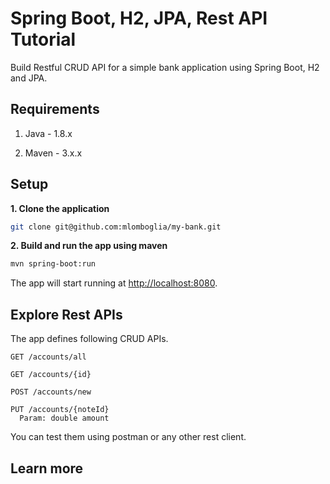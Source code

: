# Spring Boot, H2, JPA, Rest API Tutorial

Build Restful CRUD API for a simple bank application using Spring Boot, H2 and JPA.

## Requirements

1. Java - 1.8.x

2. Maven - 3.x.x

## Setup

**1. Clone the application**

```bash
git clone git@github.com:mlomboglia/my-bank.git
```

**2. Build and run the app using maven**

```bash
mvn spring-boot:run
```

The app will start running at <http://localhost:8080>.

## Explore Rest APIs

The app defines following CRUD APIs.

    GET /accounts/all
    
    GET /accounts/{id}
    
    POST /accounts/new
    
    PUT /accounts/{noteId}
      Param: double amount

You can test them using postman or any other rest client.

## Learn more

